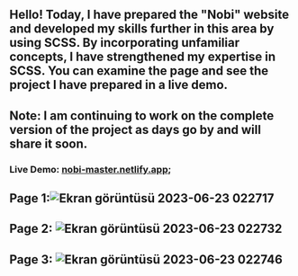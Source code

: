 Hello! Today, I have prepared the "Nobi" website and developed my skills further in this area by using SCSS. By incorporating unfamiliar concepts, I have strengthened my expertise in SCSS. You can examine the page and see the project I have prepared in a live demo.
------------------------------------------------------------------------------------------------------
Note: I am continuing to work on the complete version of the project as days go by and will share it soon.
------------------------------------------------------------------------------------------------------
### Live Demo: [nobi-master.netlify.app](https://master--nobi-master.netlify.app/);

Page 1:![Ekran görüntüsü 2023-06-23 022717](https://github.com/Nazim527/Nobi/assets/68445690/43674579-9c00-4cf9-99ab-12222f179efa)
------------------------------------------------------------------------------------------------------
Page 2: ![Ekran görüntüsü 2023-06-23 022732](https://github.com/Nazim527/Nobi/assets/68445690/f6a481f3-dcda-45c5-ad58-429d19ab2480)
------------------------------------------------------------------------------------------------------
Page 3: ![Ekran görüntüsü 2023-06-23 022746](https://github.com/Nazim527/Nobi/assets/68445690/4930a345-28a8-498a-9dc2-10ac554d20a0)
------------------------------------------------------------------------------------------------------

